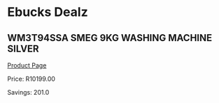 
# Ebucks Dealz
## WM3T94SSA SMEG 9KG WASHING MACHINE SILVER
[Product Page](https://www.ebucks.com/web/shop/productSelected.do?prodId=1173301023&catId=704981826)

Price: R10199.00

Savings: 201.0


	